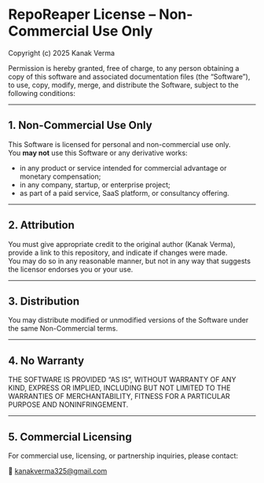 # RepoReaper License – Non-Commercial Use Only

Copyright (c) 2025 Kanak Verma

Permission is hereby granted, free of charge, to any person obtaining a copy
of this software and associated documentation files (the “Software”), to use,
copy, modify, merge, and distribute the Software, subject to the following conditions:

---

## 1. Non-Commercial Use Only

This Software is licensed for personal and non-commercial use only.  
You **may not** use this Software or any derivative works:
- in any product or service intended for commercial advantage or monetary compensation;
- in any company, startup, or enterprise project;
- as part of a paid service, SaaS platform, or consultancy offering.

---

## 2. Attribution

You must give appropriate credit to the original author (Kanak Verma), provide a link to this repository, and indicate if changes were made.  
You may do so in any reasonable manner, but not in any way that suggests the licensor endorses you or your use.

---

## 3. Distribution

You may distribute modified or unmodified versions of the Software under the same Non-Commercial terms.

---

## 4. No Warranty

THE SOFTWARE IS PROVIDED “AS IS”, WITHOUT WARRANTY OF ANY KIND, EXPRESS OR IMPLIED, INCLUDING BUT NOT LIMITED TO THE WARRANTIES OF MERCHANTABILITY, FITNESS FOR A PARTICULAR PURPOSE AND NONINFRINGEMENT.

---

## 5. Commercial Licensing

For commercial use, licensing, or partnership inquiries, please contact:

📧 kanakverma325@gmail.com 

